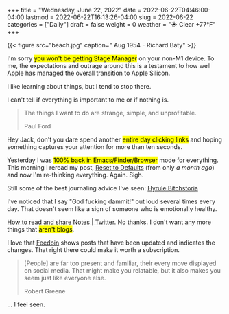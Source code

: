 +++
title = "Wednesday, June 22, 2022"
date = 2022-06-22T04:46:00-04:00
lastmod = 2022-06-22T16:13:26-04:00
slug = 2022-06-22
categories = ["Daily"]
draft = false
weight = 0
weather = "☀️ Clear +77°F"
+++

{{< figure src="beach.jpg" caption=" Aug 1954 - Richard Baty" >}}

I'm sorry <mark>you won't be getting Stage Manager</mark> on your non-M1 device. To me, the expectations and outrage around this is a testament to how well Apple has managed the overall transition to Apple Silicon.

I like learning about things, but I tend to stop there.

I can't tell if everything is important to me or if nothing is.

> The things I want to do are strange, simple, and unprofitable.
>
> Paul Ford

Hey Jack, don't you dare spend another <mark>entire day clicking links</mark> and hoping something captures your attention for more than ten seconds.

Yesterday I was <mark>100% back in Emacs/Finder/Browser</mark> mode for everything. This morning I reread my post, [Reset to Defaults](/2022/reset-to-defaults/) (from only _a month ago_) and now I'm re-thinking everything. Again. Sigh.

Still some of the best journaling advice I've seen: [Hyrule Bitchstoria](https://wutheringmights.tumblr.com/post/676144202419142656/i-always-have-to-give-to-advice-to-people-so-i)

I've noticed that I say "God fucking dammit!" out loud several times every day. That doesn't seem like a sign of someone who is emotionally healthy.

[How to read and share Notes | Twitter](https://help.twitter.com/en/using-twitter/notes). No thanks. I don't want any more things that <mark>aren't blogs</mark>.

I love that [Feedbin](https://feedbin.com/) shows posts that have been updated and indicates the changes. That right there could make it worth a subscription.

> [People] are far too present and familiar, their every move displayed on social media. That might make you relatable, but it also makes you seem just like everyone else.
>
> Robert Greene

... I feel seen.

[//]: # "Exported with love from a post written in Org mode"
[//]: # "- https://github.com/kaushalmodi/ox-hugo"
